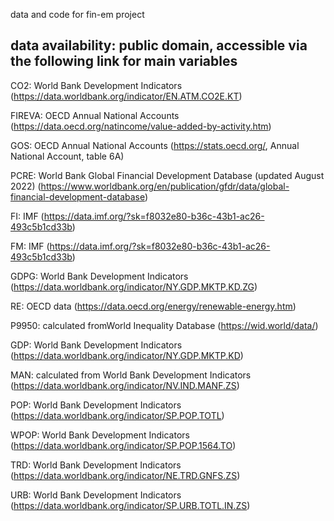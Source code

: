 data and code for fin-em project

## data availability: public domain, accessible via the following link for main variables

CO2: 	World Bank Development Indicators (https://data.worldbank.org/indicator/EN.ATM.CO2E.KT)

FIREVA:	OECD Annual National Accounts (https://data.oecd.org/natincome/value-added-by-activity.htm)

GOS:	OECD Annual National Accounts (https://stats.oecd.org/, Annual National Account, table 6A)

PCRE:	World Bank Global Financial Development Database (updated August 2022) (https://www.worldbank.org/en/publication/gfdr/data/global-financial-development-database)

FI:	IMF (https://data.imf.org/?sk=f8032e80-b36c-43b1-ac26-493c5b1cd33b)

FM:	IMF (https://data.imf.org/?sk=f8032e80-b36c-43b1-ac26-493c5b1cd33b)

GDPG:	World Bank Development Indicators (https://data.worldbank.org/indicator/NY.GDP.MKTP.KD.ZG)

RE:	OECD data (https://data.oecd.org/energy/renewable-energy.htm)

P9950: calculated fromWorld Inequality Database (https://wid.world/data/)

GDP:	World Bank Development Indicators (https://data.worldbank.org/indicator/NY.GDP.MKTP.KD)

MAN:	calculated from World Bank Development Indicators (https://data.worldbank.org/indicator/NV.IND.MANF.ZS)

POP:	World Bank Development Indicators (https://data.worldbank.org/indicator/SP.POP.TOTL)

WPOP:	World Bank Development Indicators (https://data.worldbank.org/indicator/SP.POP.1564.TO)

TRD: World Bank Development Indicators (https://data.worldbank.org/indicator/NE.TRD.GNFS.ZS)

URB: World Bank Development Indicators (https://data.worldbank.org/indicator/SP.URB.TOTL.IN.ZS)
